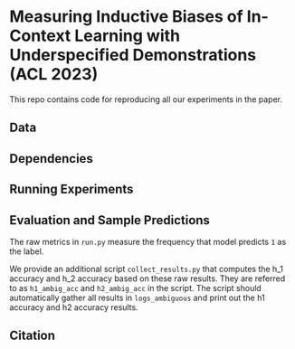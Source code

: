 # Measuring Inductive Biases of In-Context Learning with Underspecified Demonstrations (ACL 2023)

This repo contains code for reproducing all our experiments in the paper. 

## Data

## Dependencies

## Running Experiments

## Evaluation and Sample Predictions

The raw metrics in `run.py` measure the frequency that model predicts `1` as the label. 

We provide an additional script `collect_results.py` that computes the h_1 accuracy and h_2 accuracy based on these raw results. They are referred to as `h1_ambig_acc` and `h2_ambig_acc` in the script. The script should automatically gather all results in `logs_ambiguous` and print out the h1 accuracy and h2 accuracy results.

## Citation

